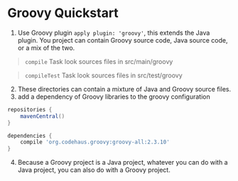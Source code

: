 # Groovy Quickstart

1. Use Groovy plugin ```apply plugin: 'groovy'```, this extends the Java plugin. You project can contain Groovy source code, Java source code, or a mix of the two.
 
> ```compile``` Task look sources files in src/main/groovy

> ```compileTest``` Task look sources files in src/test/groovy

2. These directories can contain a mixture of Java and Groovy source files.
3. add a dependency of Groovy libraries to the groovy configuration

```gradle 
repositories {
    mavenCentral()
}

dependencies {
    compile 'org.codehaus.groovy:groovy-all:2.3.10'
}
```

4. Because a Groovy project is a Java project, whatever you can do with a Java project, you can also do with a Groovy project.